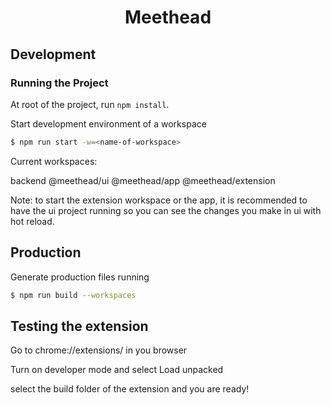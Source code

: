 <div align="center">
<h1>Meethead</h1>

</div>

## Development

### Running the Project

At root of the project, run `npm install`.

Start development environment of a workspace

```sh
$ npm run start -w=<name-of-workspace>
```
Current workspaces:

backend
@meethead/ui
@meethead/app
@meethead/extension


Note: to start the extension workspace or the app, it is recommended to have the ui project running so you can see the changes you make in ui with hot reload.



## Production

Generate production files running

```sh
$ npm run build --workspaces
```


## Testing the extension

Go to chrome://extensions/ in you browser 

Turn on developer mode and select Load unpacked

select the build folder of the extension and you are ready!